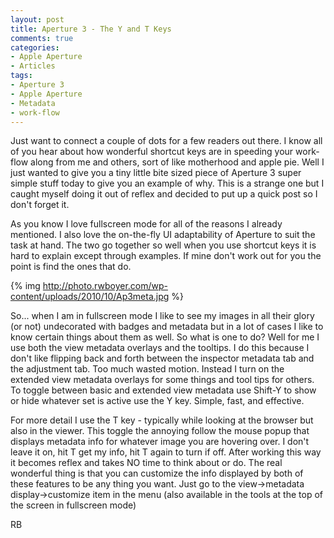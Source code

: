```yaml
---
layout: post
title: Aperture 3 - The Y and T Keys
comments: true
categories:
- Apple Aperture
- Articles
tags:
- Aperture 3
- Apple Aperture
- Metadata
- work-flow
---
```

Just want to connect a couple of dots for a few readers out there. I know all of you hear about how wonderful shortcut keys are in speeding your work-flow along from me and others, sort of like motherhood and apple pie. Well I just wanted to give you a tiny little bite sized piece of Aperture 3 super simple stuff today to give you an example of why. This is a strange one but I caught myself doing it out of reflex and decided to put up a quick post so I don't forget it.

As you know I love fullscreen mode for all of the reasons I already mentioned. I also love the on-the-fly UI adaptability of Aperture to suit the task at hand. The two go together so well when you use shortcut keys it is hard to explain except through examples. If mine don't work out for you the point is find the ones that do.

{% img http://photo.rwboyer.com/wp-content/uploads/2010/10/Ap3meta.jpg %}

So... when I am in fullscreen mode I like to see my images in all their glory (or not) undecorated with badges and metadata but in a lot of cases I like to know certain things about them as well. So what is one to do? Well for me I use both the view metadata overlays and the tooltips. I do this because I don't like flipping back and forth between the inspector metadata tab and the adjustment tab. Too much wasted motion. Instead I turn on the extended view metadata overlays for some things and tool tips for others. To toggle between basic and extended view metadata use Shift-Y to show or hide whatever set is active use the Y key. Simple, fast, and effective.

For more detail I use the T key - typically while looking at the browser but also in the viewer. This toggle the annoying follow the mouse popup that displays metadata info for whatever image you are hovering over. I don't leave it on, hit T get my info, hit T again to turn if off. After working this way it becomes reflex and takes NO time to think about or do. The real wonderful thing is that you can customize the info displayed by both of these features to be any thing you want. Just go to the view-&gt;metadata display-&gt;customize item in the menu (also available in the tools at the top of the screen in fullscreen mode)

RB